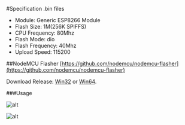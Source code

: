 #Specification .bin files
- Module: Generic ESP8266 Module
- Flash Size: 1M(256K SPIFFS)
- CPU Frequency: 80Mhz
- Flash Mode: dio
- Flash Frequency: 40Mhz
- Upload Speed: 115200


##NodeMCU Flasher
[https://github.com/nodemcu/nodemcu-flasher](https://github.com/nodemcu/nodemcu-flasher)

Download Release: [Win32](https://github.com/nodemcu/nodemcu-flasher/blob/master/Win32/Release/ESP8266Flasher.exe) or
[Win64](https://github.com/nodemcu/nodemcu-flasher/blob/master/Win64/Release/ESP8266Flasher.exe).

###Usage

![alt](https://raw.githubusercontent.com/tretyakovsa/Sonoff_WiFi_switch/master/tutorial/nodemcu-flasher.png)


![alt](https://raw.githubusercontent.com/tretyakovsa/Sonoff_WiFi_switch/master/tutorial/esp8266_wiring.png)
